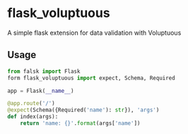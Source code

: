 # flask_voluptuous
A simple flask extension for data validation with Voluptuous

## Usage

```python
from falsk import Flask
form flask_voluptuous import expect, Schema, Required

app = Flask(__name__)

@app.route('/')
@expect(Schema({Required('name'): str}), 'args')
def index(args):
    return 'name: {}'.format(args['name'])
```

